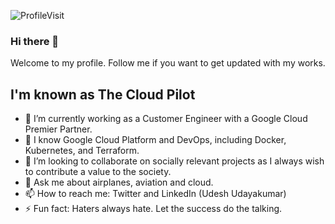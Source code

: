 ![ProfileVisit](http://hits.dwyl.com/UdeshUdayakumar/UdeshUdayakumar.svg)

### Hi there 👋

Welcome to my profile. Follow me if you want to get updated with my works.
## I'm known as The Cloud Pilot

- 🔭 I’m currently working as a Customer Engineer with a Google Cloud Premier Partner.
- 🌱 I know Google Cloud Platform and DevOps, including Docker, Kubernetes, and Terraform. 
- 👯 I’m looking to collaborate on socially relevant projects as I always wish to contribute a value to the society.
- 💬 Ask me about airplanes, aviation and cloud.
- 📫 How to reach me: Twitter and LinkedIn (Udesh Udayakumar)
- ⚡ Fun fact: Haters always hate. Let the success do the talking.

<!--
**UdeshUdayakumar/UdeshUdayakumar** is a ✨ _special_ ✨ repository because its `README.md` (this file) appears on your GitHub profile.
-->
